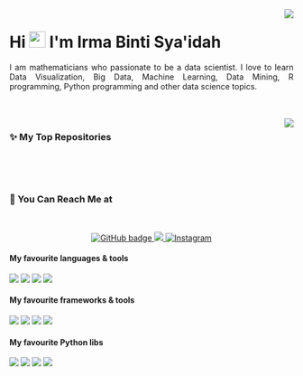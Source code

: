 


<img align='right' src = "https://github-readme-stats.vercel.app/api?username=indracahyaramdani&show_icons=true&show_icons=true&title_color=fff&icon_color=0BB7F3&text_color=9f9f9f&bg_color=151515&line_height=15">



# Hi <img src="https://github.com/TheDudeThatCode/TheDudeThatCode/blob/master/Assets/Hi.gif" width="29px"> I'm Irma Binti Sya'idah

<p align="justify">
  I am mathematicians who passionate to be a data scientist. I love to learn Data Visualization, Big Data, Machine Learning, Data Mining, R programming, Python programming and other data science topics.
</p>

<br> 
<br>
<img align='right' src = "https://github-readme-stats.vercel.app/api/top-langs/?username=irmabintisyaidah&show_icons=true&show_icons=true&title_color=fff&icon_color=0BB7F3&text_color=9f9f9f&bg_color=151515&line_height=15&line_width=15">



### ✨ My Top Repositories

<!--
- [**My Personal Projects**](https://github.com/eliyanto29/My-Personal-Projects) - *Here is place to share my personal projects that I have done*
- [**DQLab**](https://github.com/eliyanto29/DQLab) - *Share what I have learn in awesome DQ-Lab Learning Platform*
- [**Coursera**](https://github.com/eliyanto29/Coursera) - *Share what I have learn in awesome Courseera Learning Platform*
- [**My Academics Paper**](https://github.com/eliyanto29/My-Academics-Paper-On-Data-Science) - *Place for my academics paper for free*
-->
<br>
<br>
<br>

### 📱 You Can Reach Me at
<!--<p>
  <a href="https://www.linkedin.com/in/indra-cahya-ramdani-5178881a3/" target="_blank"><img alt="LinkedIn" src="https://img.shields.io/badge/linkedin-%230077B5.svg?&style=for-the-badge&logo=linkedin&logoColor=white" /></a>
  <a href="https://github.com/irmabintisyaidah" target="_blank"><img alt="Github" src="https://img.shields.io/badge/GitHub-%2312100E.svg?&style=for-the-badge&logo=Github&logoColor=white" /></a>
  <a href="https://instagram.com/irmabintisyaidah" target="_blank"><img alt="Instagram" src="https://img.shields.io/badge/instagram-%23f21d37.svg?&style=for-the-badge&logo=instagram&logoColor=white" /></a>
  <a href="https://www.facebook.com/irmabintisyaidah/" target="_blank"><img alt="Facebook" src="https://img.shields.io/badge/facebook-%231da1f2.svg?&style=for-the-badge&logo=facebook&logoColor=white" /></a>
</p>-->

<br>

<p align="center">
  <a href="https://github.com/irmabintisyaidah?tab=followers">
    <img src="https://img.shields.io/github/followers/irmabintisyaidah?label=Followers&logo=GitHub&style=for-the-badge" alt="GitHub badge" />
  </a>
  <a href="https://discord.gg/gMEFkyhG">
    <img src="https://img.shields.io/discord/764845482257285140?logo=discord&style=for-the-badge" />
  </a>
   <a href="https://instagram.com/irmabintisyaidah" target="_blank"><img alt="Instagram" src="https://img.shields.io/badge/instagram-%23f21d37.svg?&style=for-the-badge&logo=instagram&logoColor=white" /></a>
</p>

#### My favourite languages & tools
![](https://img.shields.io/badge/Code-Python-informational?style=flat&logo=python&logoColor=white&color=3776AB)
![](https://img.shields.io/badge/Code-Jupyter-informational?style=flat&logo=jupyter&logoColor=white&color=F37626)
![](https://img.shields.io/badge/Code-Git-informational?style=flat&logo=Git&logoColor=white&color=F05032)
![](https://img.shields.io/badge/Code-LaTeX-informational?style=flat&logo=LaTeX&logoColor=white&color=008080)

#### My favourite frameworks & tools  
![](https://img.shields.io/badge/TensorFlow-informational?style=flat&logo=TensorFlow&logoColor=white&color=FF6F00)
![](https://img.shields.io/badge/PyTorch-informational?style=flat&logo=PyTorch&logoColor=white&color=EE4C2C)
![](https://img.shields.io/badge/Keras-informational?style=flat&logo=Keras&logoColor=white&color=D00000)
![](https://img.shields.io/badge/Colab-informational?style=flat&logo=google-colab&logoColor=white&color=F4B400)


#### My favourite Python libs
![](https://img.shields.io/badge/Pandas-informational?style=flat&logo=pandas&logoColor=white&color=150458)
![](https://img.shields.io/badge/NumPy-informational?style=flat&logo=numpy&logoColor=white&color=013243)
![](https://img.shields.io/badge/SciPy-informational?style=flat&logo=scipy&logoColor=white&color=8CAAE6)
![](https://img.shields.io/badge/ScikitLearn-informational?style=flat&logo=scikit-learn&logoColor=white&color=F7931E)
